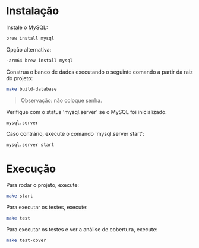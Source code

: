 
# Instalação

Instale o MySQL: 
```bash
brew install mysql
```
Opção alternativa: 
```bash
-arm64 brew install mysql
```

Construa o banco de dados executando o seguinte comando a partir da raiz do projeto:
```bash
make build-database
```
> Observação: não coloque senha.

Verifique com o status 'mysql.server' se o MySQL foi inicializado. 
```bash
mysql.server
```

Caso contrário, execute o comando 'mysql.server start':
```bash
mysql.server start
```

# Execução

Para rodar o projeto, execute:
```bash
make start
```

Para executar os testes, execute:
```bash
make test
```

Para executar os testes e ver a análise de cobertura, execute:
```bash
make test-cover
```
